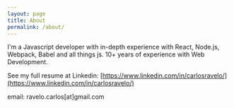 ```yaml
---
layout: page
title: About
permalink: /about/
---
```


I'm a Javascript developer with in-depth experience with React, Node.js, Webpack, Babel and all things js. 10+ years of experience with Web Development.

See my full resume at Linkedin: [https://www.linkedin.com/in/carlosravelo/](https://www.linkedin.com/in/carlosravelo/)

email: ravelo.carlos[at]gmail.com
